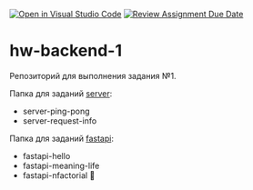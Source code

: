 [![Open in Visual Studio Code](https://classroom.github.com/assets/open-in-vscode-2e0aaae1b6195c2367325f4f02e2d04e9abb55f0b24a779b69b11b9e10269abc.svg)](https://classroom.github.com/online_ide?assignment_repo_id=15339753&assignment_repo_type=AssignmentRepo)
[![Review Assignment Due Date](https://classroom.github.com/assets/deadline-readme-button-22041afd0340ce965d47ae6ef1cefeee28c7c493a6346c4f15d667ab976d596c.svg)](https://classroom.github.com/a/cRW5y9CK)
# hw-backend-1

Репозиторий для выполнения задания №1.

Папка для заданий [server](./server):
- server-ping-pong
- server-request-info

Папка для заданий [fastapi](./fastapi):
- fastapi-hello
- fastapi-meaning-life
- fastapi-nfactorial 💎

